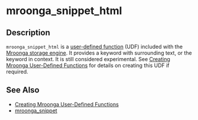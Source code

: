
# mroonga_snippet_html

## Description


`mroonga_snippet_html` is a [user-defined function](../../../../server-usage/programming-customizing-mariadb/user-defined-functions/README.md) (UDF) included with the [Mroonga storage engine](../README.md). It provides a keyword with surrounding text, or the keyword in context. It is still considered experimental. See [Creating Mroonga User-Defined Functions](creating-mroonga-user-defined-functions.md) for details on creating this UDF if required.


## See Also


* [Creating Mroonga User-Defined Functions](creating-mroonga-user-defined-functions.md)
* [mroonga_snippet](mroonga_snippet.md)

